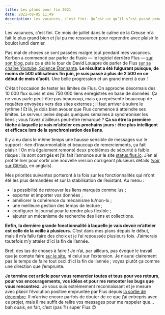 ```yaml
---
title: Les plans pour fin 2021
date: 2021-08-05 11:49
description: Les vacances, c’est fini. Qu’est-ce qu’il s’est passé penant ce temps et quels sont mes plans pour la fin de l’année ?
---
```


Les vacances, c’est fini. Ce mois de juillet dans le calme de la Creuse m’a fait le plus grand bien et j’ai pu me ressourcer pour reprendre avec plaisir le boulot lundi dernier.

Pas mal de choses se sont passées malgré tout pendant mes vacances. Korben a commencé par parler de flusio — le logiciel derrière Flus — [sur son blog](https://korben.info/organiser-veille-flusio.html), puis ça a été le tour de David Louapre de parler de Flus [sur sa chaîne Youtube, Science Étonnante](https://www.youtube.com/watch?v=Sm_FgccC9dk). **Le résultat a été fulgurant puisque, de moins de 500 utilisateurs fin juin, je suis passé à plus de 2 500 en ce début de mois d’août.** Une belle progression et un grand merci à eux !

C’était l’occasion de tester les limites de Flus. On approche désormais des 10 000 flux suivis et des 750 000 liens enregistrés en base de données. Ça ne vous parle peut-être pas beaucoup, mais ça représente beaucoup de requêtes envoyées vers des sites externes ; il faut arriver à suivre le rythme ! Et là, je dois bien avouer que Flus commence à atteindre ses limites. Le serveur peine depuis quelques semaines à synchroniser les liens ; vous l’avez d’ailleurs peut-être remarqué ? **Ça va être la première tâche à laquelle je vais m’atteler ces prochains jours : être plus intelligent et efficace lors de la synchronisation des liens.**

Il y a eu dans le même temps une hausse sensible de messages sur le support : rien d’insurmontable et beaucoup de remerciements, ça fait plaisir ! On m’a également remonté deux problèmes de sécurité à faible risque : ils sont corrigés et j’ai fait l’annonce sur le site [status.flus.io](https://status.flus.io/2021-08-04-correction-problemes-securite.html). J’en ai profité hier pour sortir une nouvelle version corrigeant plusieurs détails ([voir sur GitHub](https://github.com/flusio/flusio/releases/tag/v0.28), en anglais).

Mes priorités suivantes porteront à la fois sur les fonctionnalités qui m’ont été les plus demandées et sur la stabilisation de l’existant. Au menu :

- la possibilité de retrouver les liens marqués comme lus ;
- exporter et importer vos données ;
- améliorer la cohérence du mécanisme lu/non-lu ;
- une meilleure gestion des temps de lecture ;
- configurer le journal pour le rendre plus flexible ;
- ajouter un mécanisme de recherche des liens et collections.

**Enfin, la dernière grande fonctionnalité à laquelle je vais devoir m’atteler est celle de la veille à plusieurs.** C’est dans mes plans depuis le début, mais il m’a fallu faire des choix et je l’ai repoussée plusieurs fois. J’aimerais toutefois m’y atteler d’ici la fin de l’année.

Bref, des tas de choses à faire ! Je n’ai, par ailleurs, pas évoqué le travail que je compte faire [sur le site](https://flus.fr), ni celui sur l’extension. Je n’aurai clairement pas le temps de faire tout ceci d’ici la fin de l’année ; voyez plutôt ça comme une direction que j’emprunte.

**Je termine cet article pour vous remercier toutes et tous pour vos retours, pour vos encouragements, vos idées et pour me remonter les bugs que vous rencontrez.** Je vous suis extrêmement reconnaissant et je mesure avec plaisir l’évolution positive empruntée par Flus depuis [la sortie de décembre](https://flus.fr/carnet/flus-beta.html). Il m’arrive encore parfois de douter de ce que j’ai entrepris avec ce projet, mais il me suffit de relire vos messages pour me rappeler que… bah ouais, en fait, c’est (pas ?!) super Flus 😊
